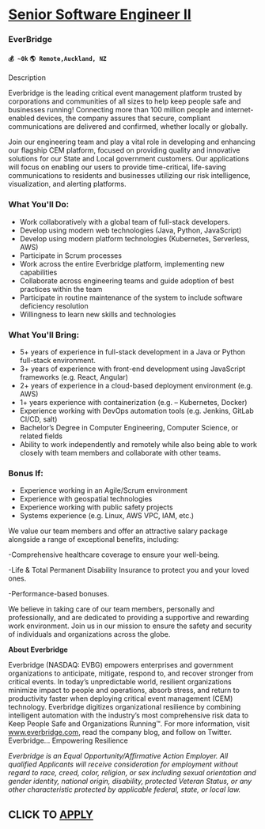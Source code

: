 # [Senior Software Engineer II](https://www.remotewlb.com/apply/senior-software-engineer-ii-82848)  
### EverBridge  
#### `💰 ~0k` `🌎 Remote,Auckland, NZ`  

Description

Everbridge is the leading critical event management platform trusted by corporations and communities of all sizes to help keep people safe and businesses running! Connecting more than 100 million people and internet-enabled devices, the company assures that secure, compliant communications are delivered and confirmed, whether locally or globally.

Join our engineering team and play a vital role in developing and enhancing our flagship CEM platform, focused on providing quality and innovative solutions for our State and Local government customers. Our applications will focus on enabling our users to provide time-critical, life-saving communications to residents and businesses utilizing our risk intelligence, visualization, and alerting platforms.

### What You'll Do:

  * Work collaboratively with a global team of full-stack developers.
  * Develop using modern web technologies (Java, Python, JavaScript)
  * Develop using modern platform technologies (Kubernetes, Serverless, AWS)
  * Participate in Scrum processes
  * Work across the entire Everbridge platform, implementing new capabilities
  * Collaborate across engineering teams and guide adoption of best practices within the team
  * Participate in routine maintenance of the system to include software deficiency resolution
  * Willingness to learn new skills and technologies

### What You'll Bring:

  * 5+ years of experience in full-stack development in a Java or Python full-stack environment.
  * 3+ years of experience with front-end development using JavaScript frameworks (e.g. React, Angular)
  * 2+ years of experience in a cloud-based deployment environment (e.g. AWS)
  * 1+ years experience with containerization (e.g. – Kubernetes, Docker)
  * Experience working with DevOps automation tools (e.g. Jenkins, GitLab CI/CD, salt)
  * Bachelor’s Degree in Computer Engineering, Computer Science, or related fields
  * Ability to work independently and remotely while also being able to work closely with team members and collaborate with other teams.

### Bonus If:

  * Experience working in an Agile/Scrum environment
  * Experience with geospatial technologies
  * Experience working with public safety projects
  * Systems experience (e.g. Linux, AWS VPC, IAM, etc.)

We value our team members and offer an attractive salary package alongside a range of exceptional benefits, including:

  

-Comprehensive healthcare coverage to ensure your well-being. 

-Life & Total Permanent Disability Insurance to protect you and your loved ones. 

-Performance-based bonuses. 

  

We believe in taking care of our team members, personally and professionally, and are dedicated to providing a supportive and rewarding work environment. Join us in our mission to ensure the safety and security of individuals and organizations across the globe.

  

**About Everbridge**

  

Everbridge (NASDAQ: EVBG) empowers enterprises and government organizations to anticipate, mitigate, respond to, and recover stronger from critical events. In today’s unpredictable world, resilient organizations minimize impact to people and operations, absorb stress, and return to productivity faster when deploying critical event management (CEM) technology. Everbridge digitizes organizational resilience by combining intelligent automation with the industry’s most comprehensive risk data to Keep People Safe and Organizations Running™. For more information, visit www.everbridge.com, read the company blog, and follow on Twitter. Everbridge… Empowering Resilience

_Everbridge is an Equal Opportunity/Affirmative Action Employer. All qualified Applicants will receive consideration for employment without regard to race, creed, color, religion, or sex including sexual orientation and gender identity, national origin, disability, protected Veteran Status, or any other characteristic protected by applicable federal, state, or local law._

  
## CLICK TO [APPLY](https://www.remotewlb.com/apply/senior-software-engineer-ii-82848)

